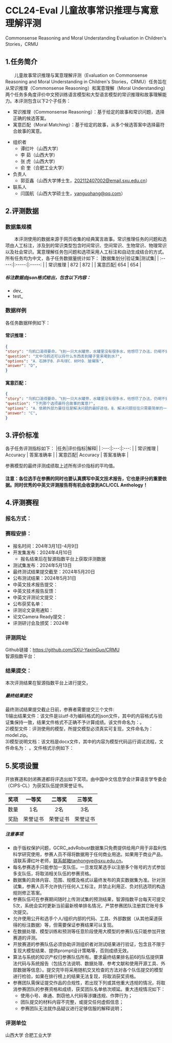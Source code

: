 # CCL24-Eval 儿童故事常识推理与寓意理解评测
Commonsense Reasoning and Moral Understanding Evaluation in Children's Stories，CRMU
## 1.任务简介
&emsp;&emsp;儿童故事常识推理与寓意理解评测（Evaluation on Commonsense Reasoning and Moral Understanding in Children's Stories，CRMU）任务旨在从常识推理（Commonsense Reasoning）和寓意理解（Moral Understanding）两个任务多角度评价中文预训练语言模型和大型语言模型的常识推理和故事理解能力。本评测包含以下2个子任务：
- 常识推理（Commonsense Reasoning）：基于给定的故事和常识问题，选择正确的候选答案。
-	寓意匹配（Moral Matching）：基于给定的故事，从多个候选答案中选择最符合故事的寓意。
+ 组织者
  + 谭红叶（山西大学）
  + 李  茹（山西大学）
  + 张  虎（山西大学）
  + 俞  奎（合肥工业大学）
+ 负责人
  + 郭亚鑫（山西大学博士生，202112407002@email.sxu.edu.cn）
+ 联系人
  + 闫国航（山西大学硕士生，yanguohang@qq.com）
## 2.评测数据
### 数据集规模
&emsp;&emsp;本评测使用的数据来源于网页收集的经典寓言故事。常识推理任务的问题和选项由人工标注，涉及到的常识类型包含时间常识、空间常识、生物常识、物理常识以及社会常识。寓意理解任务包问题和选项采用人工标注和自动生成结合的方式。所有任务均为中文，各子任务数据量统计如下：
|数据集划分|验证集|测试集|
| :-----:|:-----:|:-----: |
| 常识推理 | 872 |  872  |
| 寓意匹配|  654  |  654  |
##### 标注数据由json格式给出，包含以下内容：
+ dev_
+ test_
### 数据样例
各任务数据样例如下：
#### 常识推理：
```json
{
"story": "乌鸦口渴得要命，飞到一只大水罐旁，水罐里没有很多水，他想尽了办法，仍喝不到。于是，他就使出全身力气去推，想把罐推倒，倒出水来，而大水罐却推也推不动。这时，乌鸦想起了他曾经使用的办法，用口叼着石子投到水罐里，随着石子的增多，罐里的水也就逐渐地升高了。最后，乌鸦高兴地喝到了水，解了口渴。",
"question": "文中乌鸦还可以将什么东西丢到罐子里来喝到水?",
"options": "A．石狮子B．乒乓球C．树叶D．玻璃珠",
"answer": "D",
}
```
#### 寓意匹配：
```json
{
"story": "乌鸦口渴得要命，飞到一只大水罐旁，水罐里没有很多水，他想尽了办法，仍喝不到。于是，他就使出全身力气去推，想把罐推倒，倒出水来，而大水罐却推也推不动。这时，乌鸦想起了他曾经使用的办法，用口叼着石子投到水罐里，随着石子的增多，罐里的水也就逐渐地升高了。最后，乌鸦高兴地喝到了水，解了口渴。",
"question": "下列那个选项最符合故事的寓意?",
"options": "A．依赖外部力量往往是解决问题的最好途径。B．解决问题往往只需要简单的一两步就能完成。C．有时候智慧比蛮力更有效。D．力量不足就应该加强锻炼，而不是投机取巧。",
"answer": "C",
}
```
## 3.评价标准
各子任务评测指标如下：
|任务|评价指标|解释|
| :---:|:---:|:---: |
| 常识推理 | Accuracy |  答案准确率  |
| 寓意匹配|  Accuracy  |  答案准确率  |


参赛模型的最终评测成绩取上述所有评价指标的平均值。
#### 注意：各位选手在参赛的同时也要认真撰写中英文技术报告，它也是评分的重要依据。同时优秀的中英文评测报告将有机会收录到ACL/CCL Anthology！
## 4.评测赛程
### 报名方式： 

### 赛程安排：
+ 报名时间：204年3月1日-4月9日
+ 开发集发布：2024年4月10日
  + 报名结束后在智源指数平台上获取评测数据
+ 测试集发布：2024年5月13日
+ 最终测试结果提交截至：2024年5月20日
+ 公布测试结果：2024年5月31日
+ 中英文技术报告提交：
+ 中英文技术报告反馈：
+ 中英文评测论文提交：
+ 公布获奖名单：
+ 评测论文录用通知：
+ 论文Camera Ready提交：
+ 评测研讨会及颁奖：2024年
### 评测网址
Github链接：https://github.com/SXU-YaxinGuo/CRMU       
智源指数平台：
### 结果提交：
本次评测结果在智源指数平台上进行提交，
##### 最终结果提交
最终测试结果提交截止日前，参赛者需要提交三个文件:     
1)输出结果文件：该文件是以utf-8为编码格式的json文件，其中的内容格式与验证集保持一致，结果文件格式不正确不予计算成绩。该文件命名为：。     
2)模型文件：评测使用的模型，所提交模型必须真实可复现，文件命名为：model.zip。        
3)模型说明文档：该文档是docx文件，其中的内容为模型代码运行调试流程，文件命名为： 。文件格式示例如下：
&emsp;&emsp; 
&emsp;&emsp;
&emsp;&emsp; 
## 5.奖项设置
开放赛道和封闭赛道都将评选出如下奖项。由中国中文信息学会计算语言学专委会（CIPS-CL）为获奖队伍提供荣誉证书。

|奖项	|一等奖|	二等奖|	三等奖|
|:-----:|:----:|:----:|:----:|
|数量	|1名|	2名	|3名|
|奖励	|荣誉证书	|荣誉证书	|荣誉证书|

##### 注意事项
+ 由于版权保护问题，GCRC_advRobust数据集只免费提供给用户用于非盈利性科学研究使用，参赛人员不得将数据用于任何商业用途。如果用于商业产品，请联系谭红叶老师，联系邮箱tanhongye@sxu.edu.cn。 
+ 每名参赛选手只能参加一支队伍，一旦发现某选手以注册多个账号的方式参加多支队伍，将取消相关队伍的参赛资格。
+ 数据集的具体内容、范围、规模及格式以最终发布的真实数据集为准。针对测试集，参赛人员不允许执行任何人工标注，并禁止利用正、负对抗选项的构造规则修正答案。
+ 参赛队伍可在参赛期间随时上传测试集的预测结果，智源指数平台每天可提交5次，系统会实时更新当前最新榜单排名情况，严禁参赛团队注册其它账号多次提交。
+ 允许使用公开和选手个人/组织内部的代码、工具、外部数据（从其他渠道获得的标注数据）等，但需要保证参赛结果可以复现。
+ 在数据处理、模型训练和预测等任意阶段使用大模型的参赛队伍只能参加开放赛道的评测。
+ 开放赛道的参赛队伍必须协助评测组织者对测试结果进行验证，包含且不限于复现大模型结果、提供prompt设计策略等，否则成绩无效。
+ 算法与系统的知识产权归参赛队伍所有。要求最终结果排名前6的队伍提供算法代码与系统报告（包括方法说明、数据处理、参考文献和使用开源工具、外部数据等信息）。提交完毕将采用随机交叉检查的方法对各个队伍提交的模型进行检验，如果在排行榜上的结果无法复现，将取消获奖资格。
+ 参赛团队需保证提交作品的合规性，若出现下列或其他重大违规的情况，将取消参赛团队的参赛资格和成绩，获奖团队名单依次顺延。重大违规情况如下：
    + 使用小号、串通、剽窃他人代码等涉嫌违规、作弊行为；
    + 团队提交的材料内容不完整，或提交任何虚假信息；
    + 参赛团队无法就作品疑议进行足够信服的解释说明；    

### 评测单位
山西大学 合肥工业大学
